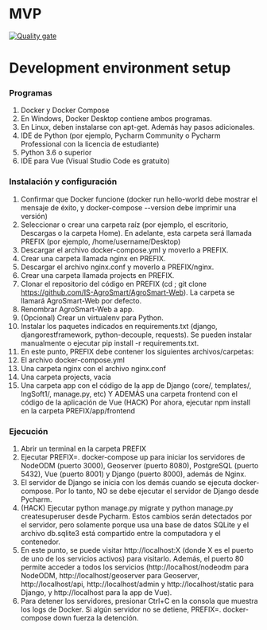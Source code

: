 # MVP

[![Quality gate](https://sonarcloud.io/api/project_badges/quality_gate?project=IS-AgroSmart_MVP)](https://sonarcloud.io/dashboard?id=IS-AgroSmart_MVP)


# Development environment setup

### Programas

1. Docker y Docker Compose
2. En Windows, Docker Desktop contiene ambos programas.
3. En Linux, deben instalarse con apt-get. Además hay pasos adicionales.
4. IDE de Python (por ejemplo, Pycharm Community o Pycharm Professional con la licencia de estudiante)
5. Python 3.6 o superior
6. IDE para Vue (Visual Studio Code es gratuito)

### Instalación y configuración

1. Confirmar que Docker funcione (docker run hello-world debe mostrar el mensaje de éxito, y docker-compose --version debe imprimir una versión)
2. Seleccionar o crear una carpeta raíz (por ejemplo, el escritorio, Descargas o la carpeta Home). En adelante, esta carpeta será llamada PREFIX (por ejemplo, /home/username/Desktop)
3. Descargar el archivo docker-compose.yml y moverlo a PREFIX.
4. Crear una carpeta llamada nginx en PREFIX.
5. Descargar el archivo nginx.conf y moverlo a PREFIX/nginx.
6. Crear una carpeta llamada projects en PREFIX.
7. Clonar el repositorio del código en PREFIX (cd <PREFIX>; git clone https://github.com/IS-AgroSmart/AgroSmart-Web). La carpeta se llamará AgroSmart-Web por defecto.
8. Renombrar AgroSmart-Web a app.
9. (Opcional) Crear un virtualenv para Python.
10. Instalar los paquetes indicados en requirements.txt (django, djangorestframework, python-decouple, requests). Se pueden instalar manualmente o ejecutar pip install -r requirements.txt.
11. En este punto, PREFIX debe contener los siguientes archivos/carpetas:
  1. El archivo docker-compose.yml
  2. Una carpeta nginx con el archivo nginx.conf
  3. Una carpeta projects, vacía
  4. Una carpeta app con el código de la app de Django (core/, templates/, IngSoft1/, manage.py, etc) Y ADEMÁS una carpeta frontend con el código de la aplicación de Vue
  (HACK) Por ahora, ejecutar npm install en la carpeta PREFIX/app/frontend

### Ejecución

1. Abrir un terminal en la carpeta PREFIX
2. Ejecutar PREFIX=. docker-compose up para iniciar los servidores de NodeODM (puerto 3000), Geoserver (puerto 8080), PostgreSQL (puerto 5432), Vue (puerto 8001) y Django (puerto 8000), además de Nginx.
3. El servidor de Django se inicia con los demás cuando se ejecuta docker-compose. Por lo tanto, NO se debe ejecutar el servidor de Django desde Pycharm.
4. (HACK) Ejecutar python manage.py migrate y python manage.py createsuperuser desde Pycharm. Estos cambios serán detectados por el servidor, pero solamente porque usa una base de datos SQLite y el archivo db.sqlite3 está compartido entre la computadora y el contenedor.
5. En este punto, se puede visitar http://localhost:X (donde X es el puerto de uno de los servicios activos) para visitarlo. Además, el puerto 80 permite acceder a todos los servicios (http://localhost/nodeodm para NodeODM, http://localhost/geoserver para Geoserver, http://localhost/api, http://localhost/admin y http://localhost/static para Django, y http://localhost para la app de Vue).
6. Para detener los servidores, presionar Ctrl+C en la consola que muestra los logs de Docker. Si algún servidor no se detiene, PREFIX=. docker-compose down fuerza la detención.



